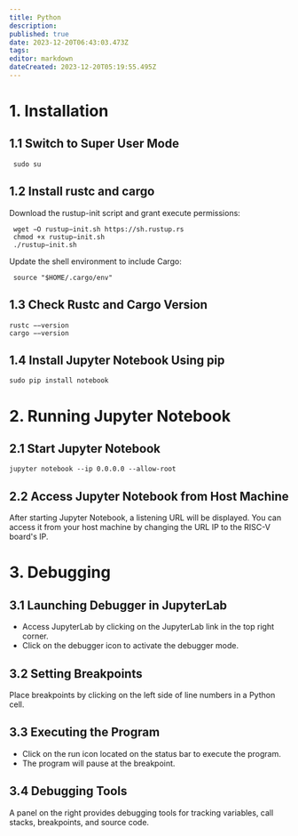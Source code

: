 ```yaml
---
title: Python
description: 
published: true
date: 2023-12-20T06:43:03.473Z
tags: 
editor: markdown
dateCreated: 2023-12-20T05:19:55.495Z
---
```


# 1. Installation
## 1.1 Switch to Super User Mode
     sudo su 
## 1.2 Install rustc and cargo
Download the rustup-init script and grant execute permissions:

     wget −O rustup−init.sh https://sh.rustup.rs
     chmod +x rustup−init.sh
     ./rustup−init.sh
Update the shell environment to include Cargo:

     source "$HOME/.cargo/env" 
## 1.3 Check Rustc and Cargo Version
    rustc −−version
    cargo −−version
## 1.4 Install Jupyter Notebook Using pip
    sudo pip install notebook 
# 2. Running Jupyter Notebook
## 2.1 Start Jupyter Notebook
    jupyter notebook --ip 0.0.0.0 --allow-root 
## 2.2 Access Jupyter Notebook from Host Machine
After starting Jupyter Notebook, a listening URL will be displayed.
You can access it from your host machine by changing the URL IP to the RISC-V board's IP.
# 3. Debugging
## 3.1 Launching Debugger in JupyterLab
- Access JupyterLab by clicking on the JupyterLab link in the top right corner.
- Click on the debugger icon to activate the debugger mode.
## 3.2 Setting Breakpoints
Place breakpoints by clicking on the left side of line numbers in a Python cell.
## 3.3 Executing the Program
- Click on the run icon located on the status bar to execute the program.
- The program will pause at the breakpoint.
## 3.4 Debugging Tools
A panel on the right provides debugging tools for tracking variables, call stacks, breakpoints, and source code.